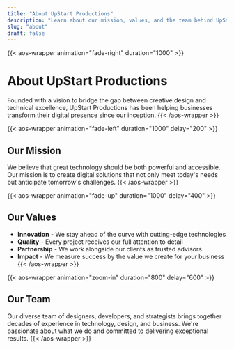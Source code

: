 ```yaml
---
title: "About UpStart Productions"
description: "Learn about our mission, values, and the team behind UpStart Productions"
slug: "about"
draft: false
---
```


{{< aos-wrapper animation="fade-right" duration="1000" >}}
# About UpStart Productions

Founded with a vision to bridge the gap between creative design and technical excellence, UpStart Productions has been helping businesses transform their digital presence since our inception.
{{< /aos-wrapper >}}

{{< aos-wrapper animation="fade-left" duration="1000" delay="200" >}}
## Our Mission

We believe that great technology should be both powerful and accessible. Our mission is to create digital solutions that not only meet today's needs but anticipate tomorrow's challenges.
{{< /aos-wrapper >}}

{{< aos-wrapper animation="fade-up" duration="1000" delay="400" >}}
## Our Values

- **Innovation** - We stay ahead of the curve with cutting-edge technologies
- **Quality** - Every project receives our full attention to detail
- **Partnership** - We work alongside our clients as trusted advisors
- **Impact** - We measure success by the value we create for your business
{{< /aos-wrapper >}}

{{< aos-wrapper animation="zoom-in" duration="800" delay="600" >}}
## Our Team

Our diverse team of designers, developers, and strategists brings together decades of experience in technology, design, and business. We're passionate about what we do and committed to delivering exceptional results.
{{< /aos-wrapper >}}
